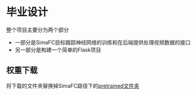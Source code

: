 # 毕业设计

整个项目主要分为两个部分

- 一部分是SimaFC目标跟踪神经网络的训练和在后端提供处理视频数据的接口
- 另一部分是构建一个简单的Flask项目





## 权重下载

将下载的文件夹替换掉SimaFC路径下的[pretrained文件夹](https://drive.google.com/drive/folders/1OmNUoISTo3ZcqLzN7csZhBOcl4rZ5zTf?usp=sharing)

